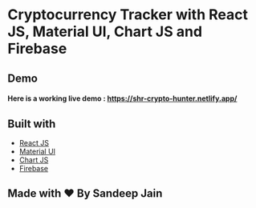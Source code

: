 # Cryptocurrency Tracker with React JS, Material UI, Chart JS and Firebase

## Demo
#### Here is a working live demo :  https://shr-crypto-hunter.netlify.app/

## Built with 

- [React JS](https://reactjs.org/)
- [Material UI](https://v4.mui.com/)
- [Chart JS](https://reactchartjs.github.io/react-chartjs-2/#/)
- [Firebase](https://firebase.google.com/)

## Made with ♥ By Sandeep Jain

